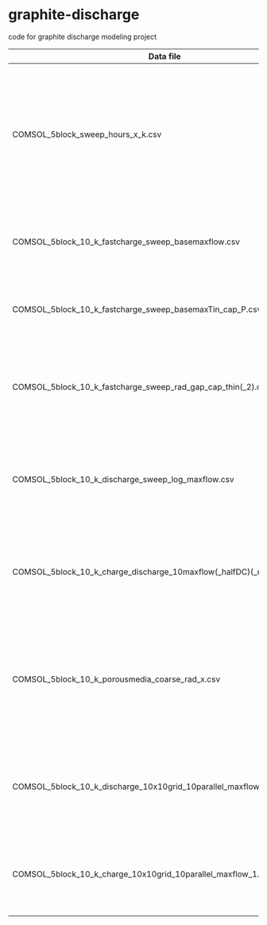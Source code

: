 # graphite-discharge
code for graphite discharge modeling project

| Data file      | Plot | Description |
| ----------- | ----------- | ------- | 
| COMSOL_5block_sweep_hours_x_k.csv      | ideal_vs_realistic_tin_outlet.pdf       | discharge sweep over multiple hours for k=x. Plot was made for hours = 10, and k = 5, 10, 30 to demonstrate thermal energy vs. electrochemical storage. no change in flowrate
| COMSOL_5block_10_k_fastcharge_sweep_basemaxflow.csv   | COMSOL_5block_10_k_fastcharge_sweep_basemaxflow_x_y_y.pdf and COMSOL_5block_10_k_fastcharge_sweep_basemaxflow_x.pdf        | charge sweep over multiple hours x, and multiple maximum flowrate factors y
| COMSOL_5block_10_k_fastcharge_sweep_basemaxTin_cap_P.csv | COMSOL_5block_10_k_fastcharge_sweep_basemaxTin_x_y_y.png and OMSOL_5block_10_k_fastcharge_sweep_basemaxTin_x.png| charge sweep over multiple hours x, and multiple maximum tin temperatures y
| COMSOL_5block_10_k_fastcharge_sweep_rad_gap_cap_thin(_2).csv | COMSOL_5block_10_k_fastcharge_sweep_rad_gap.pdf | charge sweep for 5 hours case, over multiple spacings between the tin tube and surrounding graphite 
| COMSOL_5block_10_k_discharge_sweep_log_maxflow.csv | COMSOL_5block_10_k_discharge_sweep_maxflow_x_y.png and COMSOL_5block_10_k_discharge_sweep_maxflow_contour.png | discharge sweep over hours x and max flowrate factors y to achieve constant discharge power
| COMSOL_5block_10_k_charge_discharge_10maxflow(_halfDC)(_reverse).csv | COMSOL_5block_10_k_charge_discharge_10maxflow(_halfDC)(_reverse).pdf | charge discharge dynamics of 10x max flowrate for 24 hours (4 hours charging), and also at half the duty-cycle
| COMSOL_5block_10_k_porousmedia_coarse_rad_x.csv | COMSOL_5block_10_k_sqblock_porous_rad_PBC_comp_configs.pdf | discharge data for 20 hours for different configurations x of grid-scale storage blocks (vertical string, horizontal string, 10x10 1 path, 10x10 10 paths, 10x10 100 paths)
| COMSOL_5block_10_k_discharge_10x10grid_10parallel_maxflow_5.0_10.0.csv | COMSOL_5block_10_k_sqblock_porous_rad_PBC_comp_10x10_varyflow.pdf | discharge data for 10x10 10 paths grid, employing the varying flowrate method for constant power discharge
| COMSOL_5block_10_k_charge_10x10grid_10parallel_maxflow_1.0_5.0_10.0.csv | COMSOL_5block_10_k_sqblock_porous_rad_PBC_comp_10x10_varyflow_charging.pdf | charge data for 10x10 10 paths grid, with various max flowrate factors (1,5,10) for accelerated charging
